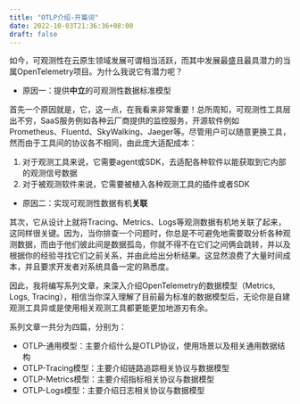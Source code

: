 ```yaml
---
title: "OTLP介绍-开篇词"
date: 2022-10-03T21:36:36+08:00
draft: false
---
```


如今，可观测性在云原生领域发展可谓相当活跃，而其中发展最盛且最具潜力的当属OpenTelemetry项目。为什么我说它有潜力呢？

- 原因一：提供**中立**的可观测性数据标准模型

首先一个原因就是，它，这一点，在我看来非常重要！总所周知，可观测性工具层出不穷，SaaS服务例如各种云厂商提供的监控服务，开源软件例如Prometheus、Fluentd、SkyWalking、Jaeger等。尽管用户可以随意更换工具，然而由于工具间的协议各不相同，由此庞大适配成本：

1. 对于观测工具来说，它需要agent或SDK，去适配各种软件以能获取到它内部的观测信号数据
2. 对于被观测软件来说，它需要被植入各种观测工具的插件或者SDK

- 原因二：实现可观测性数据有机**关联**

其次，它从设计上就将Tracing、Metrics、Logs等观测数据有机地关联了起来，这同样很关键。因为，当你排查一个问题时，你总是不可避免地需要取分析各种观测数据，而由于他们彼此间是数据孤岛，你就不得不在它们之间俩会跳转，并以及根据你的经验寻找它们之前关系，并由此给出分析结果。这显然浪费了大量时间成本，并且要求开发者对系统具备一定的熟悉度。

因此，我将编写系列文章，来深入介绍OpenTelemetry的数据模型（Metrics, Logs, Tracing），相信当你深入理解了目前最为标准的数据模型后，无论你是自建观测工具异或是使用相关观测工具都更能更加地游刃有余。

系列文章一共分为四篇，分别为：

- OTLP-通用模型：主要介绍什么是OTLP协议，使用场景以及相关通用数据结构
- OTLP-Tracing模型：主要介绍链路追踪相关协议与数据模型
- OTLP-Metrics模型：主要介绍指标相关协议与数据模型
- OTLP-Logs模型：主要介绍日志相关协议与数据模型

